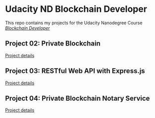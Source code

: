 # Udacity ND Blockchain Developer

This repo contains my projects for the Udacity Nanodegree Course *[Blockchain Developer](https://eu.udacity.com/course/blockchain-developer-nanodegree--nd1309)*

## Project 02: Private Blockchain
[Project details](https://github.com/gius80/udacity-nanodegree-blockchain-developer/tree/master/02_PrivateBlockchain)

## Project 03: RESTful Web API with Express.js
[Project details](https://github.com/gius80/udacity-nanodegree-blockchain-developer/tree/master/03_RESTful%20Web%20API)

## Project 04: Private Blockchain Notary Service
[Project details](https://github.com/gius80/udacity-nanodegree-blockchain-developer/tree/master/04_Notary%20Service)
